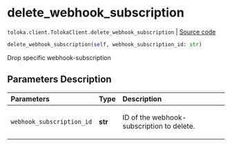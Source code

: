 # delete_webhook_subscription
`toloka.client.TolokaClient.delete_webhook_subscription` | [Source code](https://github.com/Toloka/toloka-kit/blob/v1.1.4/src/client/__init__.py#L3485)

```python
delete_webhook_subscription(self, webhook_subscription_id: str)
```

Drop specific webhook-subscription

## Parameters Description

| Parameters | Type | Description |
| :----------| :----| :-----------|
`webhook_subscription_id`|**str**|<p>ID of the webhook-subscription to delete.</p>
